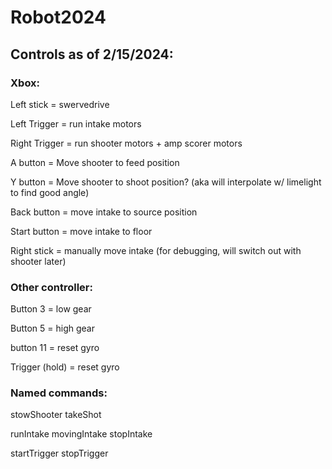 # Robot2024

## Controls as of 2/15/2024:

### Xbox:

Left stick = swervedrive

Left Trigger = run intake motors

Right Trigger = run shooter motors + amp scorer motors

A button = Move shooter to feed position

Y button = Move shooter to shoot position? (aka will interpolate w/ limelight to find good angle)

Back button = move intake to source position

Start button = move intake to floor

Right stick = manually move intake (for debugging, will switch out with shooter later)



### Other controller:

Button 3 = low gear

Button 5 = high gear

button 11 = reset gyro

Trigger (hold) = reset gyro

### Named commands: 

stowShooter
takeShot

runIntake
movingIntake
stopIntake

startTrigger
stopTrigger